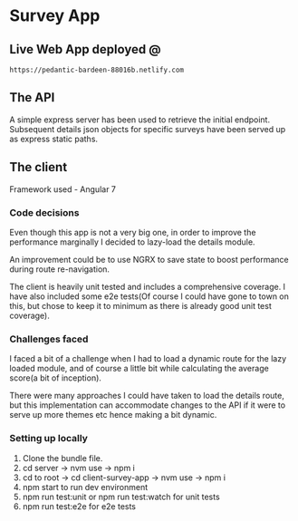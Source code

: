 # Survey App

## Live Web App deployed @

```
https://pedantic-bardeen-88016b.netlify.com
```

## The API

A simple express server has been used to retrieve the initial endpoint.
Subsequent details json objects for specific surveys have been served up as express static paths.

## The client

Framework used - Angular 7

### Code decisions

Even though this app is not a very big one, in order to improve the performance marginally I decided to lazy-load the details module.

An improvement could be to use NGRX to save state to boost performance during route re-navigation.

The client is heavily unit tested and includes a comprehensive coverage. I have also included some e2e tests(Of course I could have gone to town on this, but chose to keep it to minimum as there is already good unit test coverage).

### Challenges faced

I faced a bit of a challenge when I had to load a dynamic route for the lazy loaded module, and of course a little bit while calculating the average score(a bit of inception).

There were many approaches I could have taken to load the details route, but this implementation can accommodate changes to the API if it were to serve up more themes etc hence making a bit dynamic.

### Setting up locally

1. Clone the bundle file.
2. cd server -> nvm use -> npm i
3. cd to root -> cd client-survey-app -> nvm use -> npm i
4. npm start to run dev environment
5. npm run test:unit or npm run test:watch for unit tests
6. npm run test:e2e for e2e tests